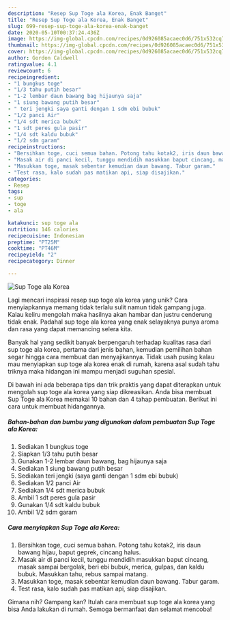 ```yaml
---
description: "Resep Sup Toge ala Korea, Enak Banget"
title: "Resep Sup Toge ala Korea, Enak Banget"
slug: 699-resep-sup-toge-ala-korea-enak-banget
date: 2020-05-10T00:37:24.436Z
image: https://img-global.cpcdn.com/recipes/0d926085acaec0d6/751x532cq70/sup-toge-ala-korea-foto-resep-utama.jpg
thumbnail: https://img-global.cpcdn.com/recipes/0d926085acaec0d6/751x532cq70/sup-toge-ala-korea-foto-resep-utama.jpg
cover: https://img-global.cpcdn.com/recipes/0d926085acaec0d6/751x532cq70/sup-toge-ala-korea-foto-resep-utama.jpg
author: Gordon Caldwell
ratingvalue: 4.1
reviewcount: 6
recipeingredient:
- "1 bungkus toge"
- "1/3 tahu putih besar"
- "1-2 lembar daun bawang bag hijaunya saja"
- "1 siung bawang putih besar"
- " teri jengki saya ganti dengan 1 sdm ebi bubuk"
- "1/2 panci Air"
- "1/4 sdt merica bubuk"
- "1 sdt peres gula pasir"
- "1/4 sdt kaldu bubuk"
- "1/2 sdm garam"
recipeinstructions:
- "Bersihkan toge, cuci semua bahan. Potong tahu kotak2, iris daun bawang hijau, baput geprek, cincang halus."
- "Masak air di panci kecil, tunggu mendidih masukkan baput cincang, masak sampai bergolak, beri ebi bubuk, merica, gulpas, dan kaldu bubuk. Masukkan tahu, rebus sampai matang."
- "Masukkan toge, masak sebentar kemudian daun bawang. Tabur garam."
- "Test rasa, kalo sudah pas matikan api, siap disajikan."
categories:
- Resep
tags:
- sup
- toge
- ala

katakunci: sup toge ala 
nutrition: 146 calories
recipecuisine: Indonesian
preptime: "PT25M"
cooktime: "PT46M"
recipeyield: "2"
recipecategory: Dinner

---
```



![Sup Toge ala Korea](https://img-global.cpcdn.com/recipes/0d926085acaec0d6/751x532cq70/sup-toge-ala-korea-foto-resep-utama.jpg)

Lagi mencari inspirasi resep sup toge ala korea yang unik? Cara menyiapkannya memang tidak terlalu sulit namun tidak gampang juga. Kalau keliru mengolah maka hasilnya akan hambar dan justru cenderung tidak enak. Padahal sup toge ala korea yang enak selayaknya punya aroma dan rasa yang dapat memancing selera kita.



Banyak hal yang sedikit banyak berpengaruh terhadap kualitas rasa dari sup toge ala korea, pertama dari jenis bahan, kemudian pemilihan bahan segar hingga cara membuat dan menyajikannya. Tidak usah pusing kalau mau menyiapkan sup toge ala korea enak di rumah, karena asal sudah tahu triknya maka hidangan ini mampu menjadi suguhan spesial.


Di bawah ini ada beberapa tips dan trik praktis yang dapat diterapkan untuk mengolah sup toge ala korea yang siap dikreasikan. Anda bisa membuat Sup Toge ala Korea memakai 10 bahan dan 4 tahap pembuatan. Berikut ini cara untuk membuat hidangannya.

<!--inarticleads1-->

##### Bahan-bahan dan bumbu yang digunakan dalam pembuatan Sup Toge ala Korea:

1. Sediakan 1 bungkus toge
1. Siapkan 1/3 tahu putih besar
1. Gunakan 1-2 lembar daun bawang, bag hijaunya saja
1. Sediakan 1 siung bawang putih besar
1. Sediakan  teri jengki (saya ganti dengan 1 sdm ebi bubuk)
1. Sediakan 1/2 panci Air
1. Sediakan 1/4 sdt merica bubuk
1. Ambil 1 sdt peres gula pasir
1. Gunakan 1/4 sdt kaldu bubuk
1. Ambil 1/2 sdm garam




<!--inarticleads2-->

##### Cara menyiapkan Sup Toge ala Korea:

1. Bersihkan toge, cuci semua bahan. Potong tahu kotak2, iris daun bawang hijau, baput geprek, cincang halus.
1. Masak air di panci kecil, tunggu mendidih masukkan baput cincang, masak sampai bergolak, beri ebi bubuk, merica, gulpas, dan kaldu bubuk. Masukkan tahu, rebus sampai matang.
1. Masukkan toge, masak sebentar kemudian daun bawang. Tabur garam.
1. Test rasa, kalo sudah pas matikan api, siap disajikan.




Gimana nih? Gampang kan? Itulah cara membuat sup toge ala korea yang bisa Anda lakukan di rumah. Semoga bermanfaat dan selamat mencoba!
